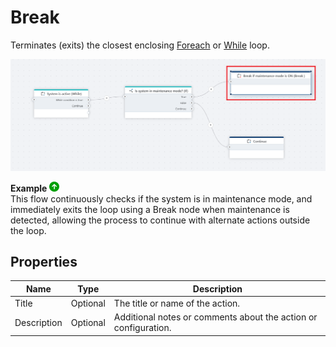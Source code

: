 # Break

Terminates (exits) the closest enclosing [Foreach](foreach.md) or [While](while.md) loop.

![img](../../../../images/flow/break.png)

**Example** ![img](../../../../images/strz.jpg)  
This flow continuously checks if the system is in maintenance mode, and immediately exits the loop using a Break node when maintenance is detected, allowing the process to continue with alternate actions outside the loop.
</br>

## Properties

| Name                      | Type | Description                                                                       |
| ------------------------- | --------- | --------------------------------------------------------------------------------- |
| Title                     | Optional  | The title or name of the action.                                                 |
| Description               | Optional  | Additional notes or comments about the action or configuration.                   |
